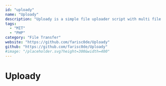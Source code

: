 ```yaml
---
id: "uploady"
name: "Uploady"
description: "Uploady is a simple file uploader script with multi file upload support."
tags:
  - "MIT"
  - "PHP"
category: "File Transfer"
website: "https://github.com/farisc0de/Uploady"
github: "https://github.com/farisc0de/Uploady"
#image: "/placeholder.svg?height=300&width=400"
---
```


# Uploady
